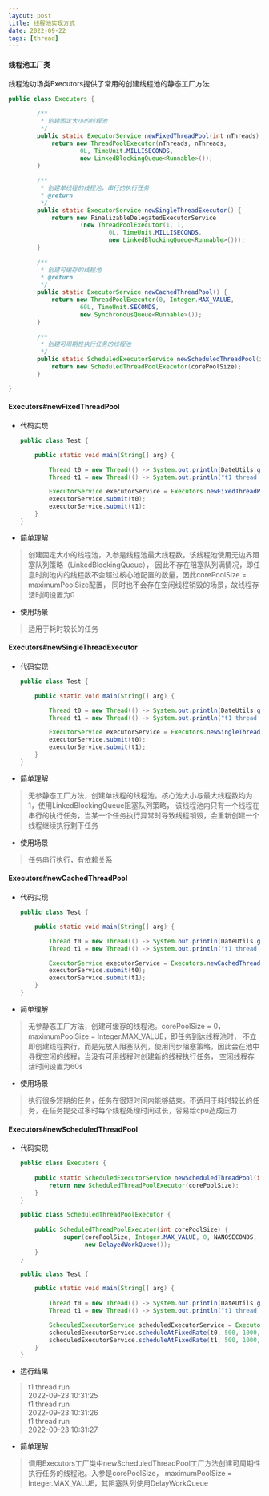 ```yaml
---
layout: post
title: 线程池实现方式
date: 2022-09-22
tags: [thread]
---
```


#### 线程池工厂类
线程池功场类Executors提供了常用的创建线程池的静态工厂方法
```java
public class Executors {

        /**
         * 创建固定大小的线程池
         */
        public static ExecutorService newFixedThreadPool(int nThreads) {
            return new ThreadPoolExecutor(nThreads, nThreads,
                    0L, TimeUnit.MILLISECONDS,
                    new LinkedBlockingQueue<Runnable>());
        }
    
        /**
         * 创建单线程的线程池，串行的执行任务
         * @return
         */
        public static ExecutorService newSingleThreadExecutor() {
            return new FinalizableDelegatedExecutorService
                    (new ThreadPoolExecutor(1, 1,
                            0L, TimeUnit.MILLISECONDS,
                            new LinkedBlockingQueue<Runnable>()));
        }
    
        /**
         * 创建可缓存的线程池
         * @return
         */
        public static ExecutorService newCachedThreadPool() {
            return new ThreadPoolExecutor(0, Integer.MAX_VALUE,
                    60L, TimeUnit.SECONDS,
                    new SynchronousQueue<Runnable>());
        }
    
        /**
         * 创建可周期性执行任务的线程池
         */
        public static ScheduledExecutorService newScheduledThreadPool(int corePoolSize) {
            return new ScheduledThreadPoolExecutor(corePoolSize);
        }

}
```

#### Executors#newFixedThreadPool
- 代码实现
    ```java
    public class Test {
    
        public static void main(String[] arg) {
    
            Thread t0 = new Thread(() -> System.out.println(DateUtils.getToday("yyyy-MM-dd hh:mm:ss")));
            Thread t1 = new Thread(() -> System.out.println("t1 thread run"));
    
            ExecutorService executorService = Executors.newFixedThreadPool(2);
            executorService.submit(t0);
            executorService.submit(t1);
        }
    }
    ```
- 简单理解
>创建固定大小的线程池，入参是线程池最大线程数。该线程池使用无边界阻塞队列策略（LinkedBlockingQueue），
因此不存在阻塞队列满情况，即任意时刻池内的线程数不会超过核心池配置的数量，因此corePoolSize = maximumPoolSize配置，
同时也不会存在空闲线程销毁的场景，故线程存活时间设置为0
- 使用场景
>适用于耗时较长的任务

#### Executors#newSingleThreadExecutor
- 代码实现
    ```java
    public class Test {
    
        public static void main(String[] arg) {
    
            Thread t0 = new Thread(() -> System.out.println(DateUtils.getToday("yyyy-MM-dd hh:mm:ss")));
            Thread t1 = new Thread(() -> System.out.println("t1 thread run"));
    
            ExecutorService executorService = Executors.newSingleThreadExecutor();
            executorService.submit(t0);
            executorService.submit(t1);
        }
    }
    ```
- 简单理解
> 无参静态工厂方法，创建单线程的线程池。核心池大小与最大线程数均为1，使用LinkedBlockingQueue阻塞队列策略，
该线程池内只有一个线程在串行的执行任务，当某一个任务执行异常时导致线程销毁，会重新创建一个线程继续执行剩下任务
- 使用场景
> 任务串行执行，有依赖关系

#### Executors#newCachedThreadPool
- 代码实现
    ```java
    public class Test {
    
        public static void main(String[] arg) {
    
            Thread t0 = new Thread(() -> System.out.println(DateUtils.getToday("yyyy-MM-dd hh:mm:ss")));
            Thread t1 = new Thread(() -> System.out.println("t1 thread run"));
    
            ExecutorService executorService = Executors.newCachedThreadPool();
            executorService.submit(t0);
            executorService.submit(t1);
        }
    }
    ```
- 简单理解
>无参静态工厂方法，创建可缓存的线程池。corePoolSize = 0， maximumPoolSize = Integer.MAX_VALUE，即任务到达线程池时，
不立即创建线程执行，而是先放入阻塞队列，使用同步阻塞策略，因此会在池中寻找空闲的线程，当没有可用线程时创建新的线程执行任务，
空闲线程存活时间设置为60s
- 使用场景
> 执行很多短期的任务，任务在很短时间内能够结束。不适用于耗时较长的任务，在任务提交过多时每个线程处理时间过长，容易给cpu造成压力

#### Executors#newScheduledThreadPool
- 代码实现
    ```java
    public class Executors {
        
        public static ScheduledExecutorService newScheduledThreadPool(int corePoolSize) {
            return new ScheduledThreadPoolExecutor(corePoolSize);
        }
    }
    
    public class ScheduledThreadPoolExecutor {
        
        public ScheduledThreadPoolExecutor(int corePoolSize) {
                super(corePoolSize, Integer.MAX_VALUE, 0, NANOSECONDS,
                      new DelayedWorkQueue());
        }
    }
    
    public class Test {
    
        public static void main(String[] arg) {
        
            Thread t0 = new Thread(() -> System.out.println(DateUtils.getToday("yyyy-MM-dd hh:mm:ss")));
            Thread t1 = new Thread(() -> System.out.println("t1 thread run"));
    
            ScheduledExecutorService scheduledExecutorService = Executors.newScheduledThreadPool(2);
            scheduledExecutorService.scheduleAtFixedRate(t0, 500, 1000, TimeUnit.MILLISECONDS);
            scheduledExecutorService.scheduleAtFixedRate(t1, 500, 1000, TimeUnit.MILLISECONDS);
        }
    }
    ```
- 运行结果
>t1 thread run    
>2022-09-23 10:31:25   
>t1 thread run   
>2022-09-23 10:31:26   
>t1 thread run  
>2022-09-23 10:31:27

- 简单理解
>调用Executors工厂类中newScheduledThreadPool工厂方法创建可周期性执行任务的线程池。入参是corePoolSize，
maximumPoolSize = Integer.MAX_VALUE，其阻塞队列使用DelayWorkQueue